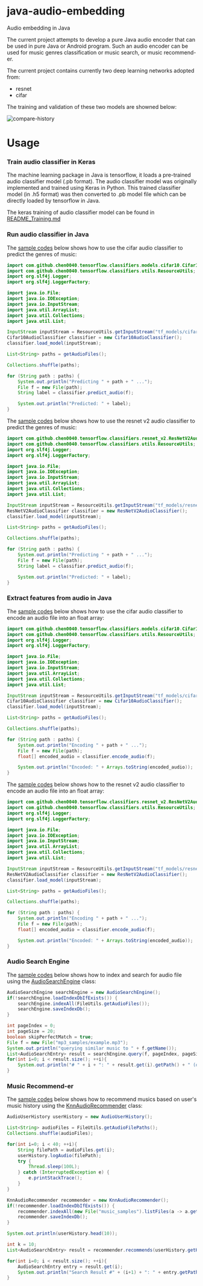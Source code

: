 # java-audio-embedding

Audio embedding in Java

The current project attempts to develop a pure Java audio encoder that can be used in pure Java or Android program. 
Such an audio encoder can be used for music genres classification or music search, or music recommend-er.

The current project contains currently two deep learning networks adopted from:

* resnet
* cifar

The training and validation of these two models are showned below:

![compare-history](keras_audio_classifier/demo/models/training-history-comparison.png)

# Usage

### Train audio classifier in Keras

The machine learning package in Java is tensorflow, it loads a pre-trained audio classifier model (.pb format).
The audio classifier model was originally implemented and trained using Keras in Python. This trained
classifier model (in .h5 format) was then converted to .pb model file which can be directly loaded by tensorflow in Java.

The keras training of audio classifier model can be found in [README_Training.md](README_Training.md)

### Run audio classifier in Java
 
The [sample codes](java_audio_classifier/src/main/java/com/github/chen0040/tensorflow/classifiers/demo/Cifar10AudioClassifierDemo.java) 
below shows how to use the cifar audio classifier to predict the genres of music:

```java
import com.github.chen0040.tensorflow.classifiers.models.cifar10.Cifar10AudioClassifier;
import com.github.chen0040.tensorflow.classifiers.utils.ResourceUtils;
import org.slf4j.Logger;
import org.slf4j.LoggerFactory;

import java.io.File;
import java.io.IOException;
import java.io.InputStream;
import java.util.ArrayList;
import java.util.Collections;
import java.util.List;

InputStream inputStream = ResourceUtils.getInputStream("tf_models/cifar10.pb");
Cifar10AudioClassifier classifier = new Cifar10AudioClassifier();
classifier.load_model(inputStream);

List<String> paths = getAudioFiles();

Collections.shuffle(paths);

for (String path : paths) {
    System.out.println("Predicting " + path + " ...");
    File f = new File(path);
    String label = classifier.predict_audio(f);

    System.out.println("Predicted: " + label);
}
```  

 
The [sample codes](java_audio_classifier/src/main/java/com/github/chen0040/tensorflow/classifiers/demo/ResNetV2AudioClassifierDemo.java) 
below shows how to use the resnet v2 audio classifier to predict the genres of music:

```java
import com.github.chen0040.tensorflow.classifiers.resnet_v2.ResNetV2AudioClassifier;
import com.github.chen0040.tensorflow.classifiers.utils.ResourceUtils;
import org.slf4j.Logger;
import org.slf4j.LoggerFactory;

import java.io.File;
import java.io.IOException;
import java.io.InputStream;
import java.util.ArrayList;
import java.util.Collections;
import java.util.List;

InputStream inputStream = ResourceUtils.getInputStream("tf_models/resnet-v2.pb");
ResNetV2AudioClassifier classifier = new ResNetV2AudioClassifier();
classifier.load_model(inputStream);

List<String> paths = getAudioFiles();

Collections.shuffle(paths);

for (String path : paths) {
    System.out.println("Predicting " + path + " ...");
    File f = new File(path);
    String label = classifier.predict_audio(f);

    System.out.println("Predicted: " + label);
}
```  

### Extract features from audio in Java

The [sample codes](java_audio_classifier/src/main/java/com/github/chen0040/tensorflow/classifiers/demo/Cifar10AudioEncoderDemo.java) 
below shows how to use the cifar audio classifier to encode an audio file into an float array:

```java
import com.github.chen0040.tensorflow.classifiers.models.cifar10.Cifar10AudioClassifier;
import com.github.chen0040.tensorflow.classifiers.utils.ResourceUtils;
import org.slf4j.Logger;
import org.slf4j.LoggerFactory;

import java.io.File;
import java.io.IOException;
import java.io.InputStream;
import java.util.ArrayList;
import java.util.Collections;
import java.util.List;

InputStream inputStream = ResourceUtils.getInputStream("tf_models/cifar10.pb");
Cifar10AudioClassifier classifier = new Cifar10AudioClassifier();
classifier.load_model(inputStream);

List<String> paths = getAudioFiles();

Collections.shuffle(paths);

for (String path : paths) {
    System.out.println("Encoding " + path + " ...");
    File f = new File(path);
    float[] encoded_audio = classifier.encode_audio(f);

    System.out.println("Encoded: " + Arrays.toString(encoded_audio));
}
```  

 
The [sample codes](java_audio_classifier/src/main/java/com/github/chen0040/tensorflow/classifiers/demo/ResNetV2AudioEncoderDemo.java) 
below shows how to the resnet v2 audio classifier to encode an audio file into an float array:

```java
import com.github.chen0040.tensorflow.classifiers.resnet_v2.ResNetV2AudioClassifier;
import com.github.chen0040.tensorflow.classifiers.utils.ResourceUtils;
import org.slf4j.Logger;
import org.slf4j.LoggerFactory;

import java.io.File;
import java.io.IOException;
import java.io.InputStream;
import java.util.ArrayList;
import java.util.Collections;
import java.util.List;

InputStream inputStream = ResourceUtils.getInputStream("tf_models/resnet-v2.pb");
ResNetV2AudioClassifier classifier = new ResNetV2AudioClassifier();
classifier.load_model(inputStream);

List<String> paths = getAudioFiles();

Collections.shuffle(paths);

for (String path : paths) {
    System.out.println("Encoding " + path + " ...");
    File f = new File(path);
    float[] encoded_audio = classifier.encode_audio(f);

    System.out.println("Encoded: " + Arrays.toString(encoded_audio));
}
```  

### Audio Search Engine

The [sample codes](java_audio_search/src/main/java/com/github/chen0040/tensorflow/search/AudioSearchEngineDemo.java) 
below shows how to index and search for audio file using the [AudioSearchEngine](java_audio_search/src/main/java/com/github/chen0040/tensorflow/search/models/AudioSearchEngine.java) class:

```java
AudioSearchEngine searchEngine = new AudioSearchEngine();
if(!searchEngine.loadIndexDbIfExists()) {
    searchEngine.indexAll(FileUtils.getAudioFiles());
    searchEngine.saveIndexDb();
}

int pageIndex = 0;
int pageSize = 20;
boolean skipPerfectMatch = true;
File f = new File("mp3_samples/example.mp3");
System.out.println("querying similar music to " + f.getName());
List<AudioSearchEntry> result = searchEngine.query(f, pageIndex, pageSize, skipPerfectMatch);
for(int i=0; i < result.size(); ++i){
    System.out.println("# " + i + ": " + result.get(i).getPath() + " (distSq: " + result.get(i).getDistance() + ")");
}
```  

### Music Recommend-er

The [sample codes](java_audio_recommender/src/main/java/com/github/chen0040/tensorflow/search/KnnAudioRecommenderDemo.java) 
below shows how to recommend musics based on user's music history using the [KnnAudioRecommender](java_audio_recommender/src/main/java/com/github/chen0040/tensorflow/search/models/KnnAudioRecommender.java) class:

```java
AudioUserHistory userHistory = new AudioUserHistory();

List<String> audioFiles = FileUtils.getAudioFilePaths();
Collections.shuffle(audioFiles);

for(int i=0; i < 40; ++i){
    String filePath = audioFiles.get(i);
    userHistory.logAudio(filePath);
    try {
        Thread.sleep(100L);
    } catch (InterruptedException e) {
        e.printStackTrace();
    }
}

KnnAudioRecommender recommender = new KnnAudioRecommender();
if(!recommender.loadIndexDbIfExists()) {
    recommender.indexAll(new File("music_samples").listFiles(a -> a.getAbsolutePath().toLowerCase().endsWith(".au")));
    recommender.saveIndexDb();
}

System.out.println(userHistory.head(10));

int k = 10;
List<AudioSearchEntry> result = recommender.recommends(userHistory.getHistory(), k);

for(int i=0; i < result.size(); ++i){
    AudioSearchEntry entry = result.get(i);
    System.out.println("Search Result #" + (i+1) + ": " + entry.getPath());
}

```











